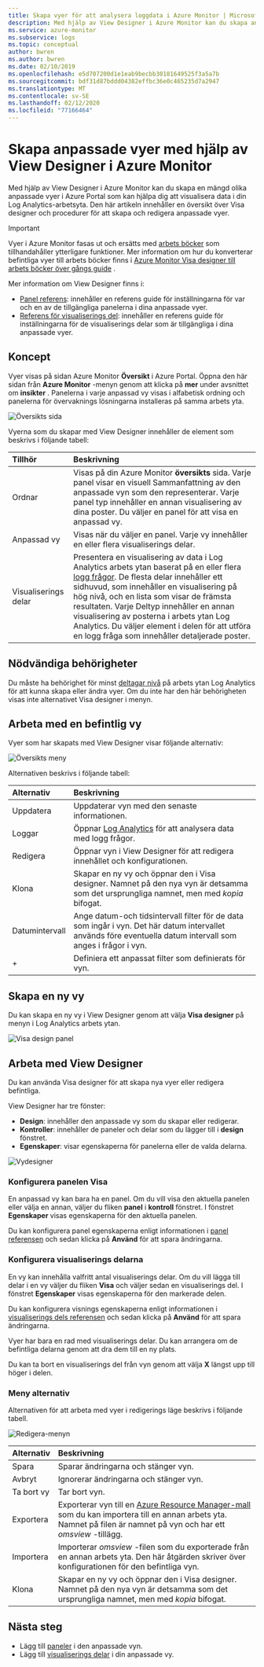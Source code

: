 ```yaml
---
title: Skapa vyer för att analysera loggdata i Azure Monitor | Microsoft Docs
description: Med hjälp av View Designer i Azure Monitor kan du skapa anpassade vyer som visas i Azure Portal och som innehåller en mängd olika visualiseringar på data i arbets ytan Log Analytics. Den här artikeln innehåller en översikt över hur du skapar och redigerar anpassade vyer i designern.
ms.service: azure-monitor
ms.subservice: logs
ms.topic: conceptual
author: bwren
ms.author: bwren
ms.date: 02/10/2019
ms.openlocfilehash: e5d707200d1e1eab9becbb30181649525f3a5a7b
ms.sourcegitcommit: bdf31d87bddd04382effbc36e0c465235d7a2947
ms.translationtype: MT
ms.contentlocale: sv-SE
ms.lasthandoff: 02/12/2020
ms.locfileid: "77166464"
---
```

# <a name="create-custom-views-by-using-view-designer-in-azure-monitor"></a>Skapa anpassade vyer med hjälp av View Designer i Azure Monitor
Med hjälp av View Designer i Azure Monitor kan du skapa en mängd olika anpassade vyer i Azure Portal som kan hjälpa dig att visualisera data i din Log Analytics-arbetsyta. Den här artikeln innehåller en översikt över Visa designer och procedurer för att skapa och redigera anpassade vyer.

> [!IMPORTANT]
> Vyer i Azure Monitor fasas ut och ersätts med [arbets böcker](workbooks-overview.md) som tillhandahåller ytterligare funktioner. Mer information om hur du konverterar befintliga vyer till arbets böcker finns i [Azure Monitor Visa designer till arbets böcker över gångs guide](view-designer-conversion-overview.md) .

Mer information om View Designer finns i:

* [Panel referens](view-designer-tiles.md): innehåller en referens guide för inställningarna för var och en av de tillgängliga panelerna i dina anpassade vyer.
* [Referens för visualiserings del](view-designer-parts.md): innehåller en referens guide för inställningarna för de visualiserings delar som är tillgängliga i dina anpassade vyer.


## <a name="concepts"></a>Koncept
Vyer visas på sidan Azure Monitor **Översikt** i Azure Portal. Öppna den här sidan från **Azure Monitor** -menyn genom att klicka på **mer** under avsnittet om **insikter** . Panelerna i varje anpassad vy visas i alfabetisk ordning och panelerna för övervaknings lösningarna installeras på samma arbets yta.

![Översikts sida](media/view-designer/overview-page.png)

Vyerna som du skapar med View Designer innehåller de element som beskrivs i följande tabell:

| Tillhör | Beskrivning |
|:--- |:--- |
| Ordnar | Visas på din Azure Monitor **översikts** sida. Varje panel visar en visuell Sammanfattning av den anpassade vyn som den representerar. Varje panel typ innehåller en annan visualisering av dina poster. Du väljer en panel för att visa en anpassad vy. |
| Anpassad vy | Visas när du väljer en panel. Varje vy innehåller en eller flera visualiserings delar. |
| Visualiserings delar | Presentera en visualisering av data i Log Analytics arbets ytan baserat på en eller flera [logg frågor](../log-query/log-query-overview.md). De flesta delar innehåller ett sidhuvud, som innehåller en visualisering på hög nivå, och en lista som visar de främsta resultaten. Varje Deltyp innehåller en annan visualisering av posterna i arbets ytan Log Analytics. Du väljer element i delen för att utföra en logg fråga som innehåller detaljerade poster. |

## <a name="required-permissions"></a>Nödvändiga behörigheter
Du måste ha behörighet för minst [deltagar nivå](manage-access.md#manage-access-using-azure-permissions) på arbets ytan Log Analytics för att kunna skapa eller ändra vyer. Om du inte har den här behörigheten visas inte alternativet Visa designer i menyn.


## <a name="work-with-an-existing-view"></a>Arbeta med en befintlig vy
Vyer som har skapats med View Designer visar följande alternativ:

![Översikts meny](media/view-designer/overview-menu.png)

Alternativen beskrivs i följande tabell:

| Alternativ | Beskrivning |
|:--|:--|
| Uppdatera   | Uppdaterar vyn med den senaste informationen. | 
| Loggar      | Öppnar [Log Analytics](../log-query/portals.md) för att analysera data med logg frågor. |
| Redigera       | Öppnar vyn i View Designer för att redigera innehållet och konfigurationen.  |
| Klona      | Skapar en ny vy och öppnar den i Visa designer. Namnet på den nya vyn är detsamma som det ursprungliga namnet, men med *kopia* bifogat. |
| Datumintervall | Ange datum-och tidsintervall filter för de data som ingår i vyn. Det här datum intervallet används före eventuella datum intervall som anges i frågor i vyn.  |
| +          | Definiera ett anpassat filter som definierats för vyn. |


## <a name="create-a-new-view"></a>Skapa en ny vy
Du kan skapa en ny vy i View Designer genom att välja **Visa designer** på menyn i Log Analytics arbets ytan.

![Visa design panel](media/view-designer/view-designer-tile.png)


## <a name="work-with-view-designer"></a>Arbeta med View Designer
Du kan använda Visa designer för att skapa nya vyer eller redigera befintliga. 

View Designer har tre fönster: 
* **Design**: innehåller den anpassade vy som du skapar eller redigerar. 
* **Kontroller**: innehåller de paneler och delar som du lägger till i **design** fönstret. 
* **Egenskaper**: visar egenskaperna för panelerna eller de valda delarna.

![Vydesigner](media/view-designer/view-designer-screenshot.png)

### <a name="configure-the-view-tile"></a>Konfigurera panelen Visa
En anpassad vy kan bara ha en panel. Om du vill visa den aktuella panelen eller välja en annan, väljer du fliken **panel** i **kontroll** fönstret. I fönstret **Egenskaper** visas egenskaperna för den aktuella panelen. 

Du kan konfigurera panel egenskaperna enligt informationen i [panel referensen](view-designer-tiles.md) och sedan klicka på **Använd** för att spara ändringarna.

### <a name="configure-the-visualization-parts"></a>Konfigurera visualiserings delarna
En vy kan innehålla valfritt antal visualiserings delar. Om du vill lägga till delar i en vy väljer du fliken **Visa** och väljer sedan en visualiserings del. I fönstret **Egenskaper** visas egenskaperna för den markerade delen. 

Du kan konfigurera visnings egenskaperna enligt informationen i [visualiserings dels referensen](view-designer-parts.md) och sedan klicka på **Använd** för att spara ändringarna.

Vyer har bara en rad med visualiserings delar. Du kan arrangera om de befintliga delarna genom att dra dem till en ny plats.

Du kan ta bort en visualiserings del från vyn genom att välja **X** längst upp till höger i delen.


### <a name="menu-options"></a>Meny alternativ
Alternativen för att arbeta med vyer i redigerings läge beskrivs i följande tabell.

![Redigera-menyn](media/view-designer/edit-menu.png)

| Alternativ | Beskrivning |
|:--|:--|
| Spara        | Sparar ändringarna och stänger vyn. |
| Avbryt      | Ignorerar ändringarna och stänger vyn. |
| Ta bort vy | Tar bort vyn. |
| Exportera      | Exporterar vyn till en [Azure Resource Manager-mall](../../azure-resource-manager/templates/template-syntax.md) som du kan importera till en annan arbets yta. Namnet på filen är namnet på vyn och har ett *omsview* -tillägg. |
| Importera      | Importerar *omsview* -filen som du exporterade från en annan arbets yta. Den här åtgärden skriver över konfigurationen för den befintliga vyn. |
| Klona       | Skapar en ny vy och öppnar den i Visa designer. Namnet på den nya vyn är detsamma som det ursprungliga namnet, men med *kopia* bifogat. |

## <a name="next-steps"></a>Nästa steg
* Lägg till [paneler](view-designer-tiles.md) i den anpassade vyn.
* Lägg till [visualiserings delar](view-designer-parts.md) i din anpassade vy.
